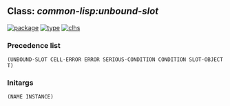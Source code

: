 ## Class: ***common-lisp:unbound-slot***
[![package](https://img.shields.io/badge/Package-COMMON--LISP-5f9ea0.svg?style=social&colorA=999999)](../) [![type](https://img.shields.io/badge/Type-Class-5f9ea0.svg?style=social&colorA=999999)](../#class) [![clhs](https://img.shields.io/badge/CLHS-UNBOUND--SLOT-5f9ea0.svg?style=social&colorA=999999)](http://www.lispworks.com/documentation/HyperSpec/Body/e_unboun.htm) 
### Precedence list
```
(UNBOUND-SLOT CELL-ERROR ERROR SERIOUS-CONDITION CONDITION SLOT-OBJECT T)
```
### Initargs
```
(NAME INSTANCE)
```
